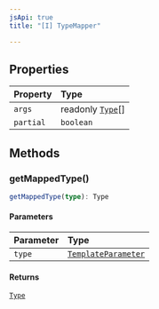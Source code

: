 ```yaml
---
jsApi: true
title: "[I] TypeMapper"

---
```

## Properties

| Property | Type |
| :------ | :------ |
| `args` | readonly [`Type`](../type-aliases/Type.md)[] |
| `partial` | `boolean` |

## Methods

### getMappedType()

```ts
getMappedType(type): Type
```

#### Parameters

| Parameter | Type |
| :------ | :------ |
| `type` | [`TemplateParameter`](TemplateParameter.md) |

#### Returns

[`Type`](../type-aliases/Type.md)

